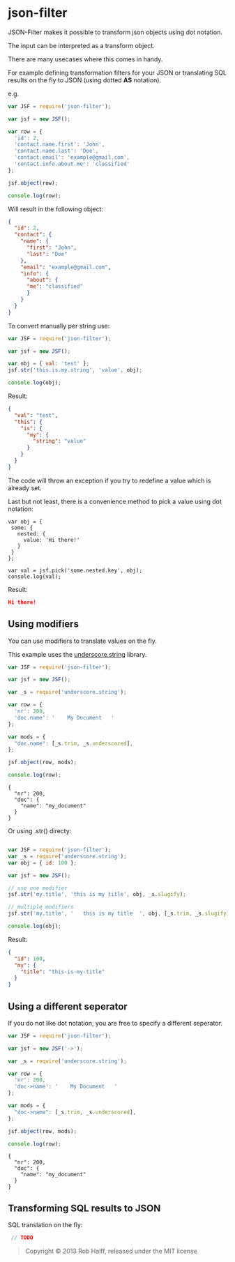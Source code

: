 json-filter
========

JSON-Filter makes it possible to transform json objects using dot notation.

The input can be interpreted as a transform object.

There are many usecases where this comes in handy.

For example defining transformation filters for your JSON or
translating SQL results on the fly to JSON (using dotted __AS__ notation).


e.g.

```javascript
var JSF = require('json-filter');

var jsf = new JSF();

var row = {
  'id': 2,
  'contact.name.first': 'John',
  'contact.name.last': 'Doe',
  'contact.email': 'example@gmail.com',
  'contact.info.about.me': 'classified'
};

jsf.object(row);

console.log(row);
```

Will result in the following object:

```json
{
  "id": 2,
  "contact": {
    "name": {
      "first": "John",
      "last": "Doe"
    },
    "email": "example@gmail.com",
    "info": {
      "about": {
      "me": "classified"
      }
    }
  }
}
```

To convert manually per string use:
```javascript
var JSF = require('json-filter');

var jsf = new JSF();

var obj = { val: 'test' };
jsf.str('this.is.my.string', 'value', obj);

console.log(obj);
```
Result:
```json
{
  "val": "test",
  "this": {
    "is": {
      "my": {
        "string": "value"
      }
    }
  }
}
```

The code will throw an exception if you try to redefine a value which is already set. 

Last but not least, there is a convenience method to pick a value using dot notation:
```
var obj = {
 some: {
   nested: {
     value: 'Hi there!'
   }
 }
};

var val = jsf.pick('some.nested.key', obj);
console.log(val);
```
Result:
```json
Hi there!
```

## Using modifiers

You can use modifiers to translate values on the fly.

This example uses the [underscore.string](https://github.com/epeli/underscore.string) library.



```javascript
var JSF = require('json-filter');

var jsf = new JSF();

var _s = require('underscore.string');

var row = {
  'nr': 200,
  'doc.name': '    My Document   ' 
};

var mods = {
  "doc.name": [_s.trim, _s.underscored],
};

jsf.object(row, mods);

console.log(row);
```

```
{
  "nr": 200,
  "doc": {
    "name": "my_document"
  }
}
```

Or using .str() directy:

```javascript

var JSF = require('json-filter');
var _s = require('underscore.string');
var obj = { id: 100 };

var jsf = new JSF();

// use one modifier
jsf.str('my.title', 'this is my title', obj, _s.slugify);

// multiple modifiers
jsf.str('my.title', '   this is my title  ', obj, [_s.trim, _s.slugify]);

console.log(obj);
```
Result:
```json
{
  "id": 100,
  "my": {
    "title": "this-is-my-title"
  }
}
```

## Using a different seperator 

If you do not like dot notation, you are free to specify a different seperator.

```javascript
var JSF = require('json-filter');

var jsf = new JSF('->');

var _s = require('underscore.string');

var row = {
  'nr': 200,
  'doc->name': '    My Document   ' 
};

var mods = {
  "doc->name": [_s.trim, _s.underscored],
};

jsf.object(row, mods);

console.log(row);
```

```
{
  "nr": 200,
  "doc": {
    "name": "my_document"
  }
}
```

## Transforming SQL results to JSON

SQL translation on the fly:

```javascript
 // TODO

```


> Copyright © 2013 Rob Halff, released under the MIT license
